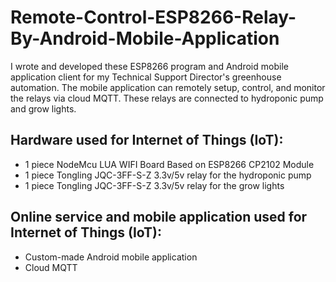 # Remote-Control-ESP8266-Relay-By-Android-Mobile-Application
I wrote and developed these ESP8266 program and Android mobile application client for my Technical Support Director's greenhouse automation. The mobile application can remotely setup, control, and monitor the relays via cloud MQTT. These relays are connected to hydroponic pump and grow lights.

## Hardware used for Internet of Things (IoT):
* 1 piece NodeMcu LUA WIFI Board Based on ESP8266 CP2102 Module
* 1 piece Tongling JQC-3FF-S-Z 3.3v/5v relay for the hydroponic pump
* 1 piece Tongling JQC-3FF-S-Z 3.3v/5v relay for the grow lights

## Online service and mobile application used for Internet of Things (IoT):
- Custom-made Android mobile application
- Cloud MQTT